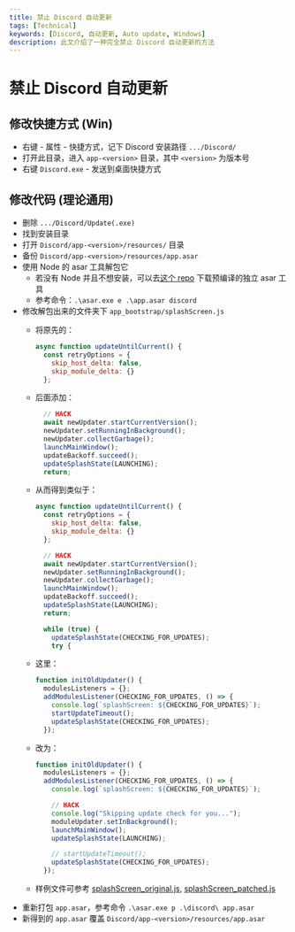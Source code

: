```yaml
---
title: 禁止 Discord 自动更新
tags: [Technical]
keywords: [Discord, 自动更新, Auto update, Windows]
description: 此文介绍了一种完全禁止 Discord 自动更新的方法
---
```


# 禁止 Discord 自动更新

## 修改快捷方式 (Win)

- 右键 - 属性 - 快捷方式，记下 Discord 安装路径 `.../Discord/`
- 打开此目录，进入 `app-<version>` 目录，其中 `<version>` 为版本号
- 右键 `Discord.exe` - 发送到桌面快捷方式

## 修改代码 (理论通用)

- 删除 `.../Discord/Update(.exe)`
- 找到安装目录
- 打开 `Discord/app-<version>/resources/` 目录
- 备份 `Discord/app-<version>/resources/app.asar`
- 使用 Node 的 asar 工具解包它
    - 若没有 Node 并且不想安装，可以去[这个 repo](https://github.com/async3619/asar-exec/releases) 下载预编译的独立 asar 工具
    - 参考命令：`.\asar.exe e .\app.asar discord`
- 修改解包出来的文件夹下 `app_bootstrap/splashScreen.js`
    - 将原先的：

        ```js
        async function updateUntilCurrent() {
          const retryOptions = {
            skip_host_delta: false,
            skip_module_delta: {}
          };
        ```

    - 后面添加：

        ```js
          // HACK
          await newUpdater.startCurrentVersion();
          newUpdater.setRunningInBackground();
          newUpdater.collectGarbage();
          launchMainWindow();
          updateBackoff.succeed();
          updateSplashState(LAUNCHING);
          return;
        ```

    - 从而得到类似于：

        ```js
        async function updateUntilCurrent() {
          const retryOptions = {
            skip_host_delta: false,
            skip_module_delta: {}
          };

          // HACK
          await newUpdater.startCurrentVersion();
          newUpdater.setRunningInBackground();
          newUpdater.collectGarbage();
          launchMainWindow();
          updateBackoff.succeed();
          updateSplashState(LAUNCHING);
          return;

          while (true) {
            updateSplashState(CHECKING_FOR_UPDATES);
            try {
        ```

    - 这里：

        ```js
        function initOldUpdater() {
          modulesListeners = {};
          addModulesListener(CHECKING_FOR_UPDATES, () => {
            console.log(`splashScreen: ${CHECKING_FOR_UPDATES}`);
            startUpdateTimeout();
            updateSplashState(CHECKING_FOR_UPDATES);
          });
        ```

    - 改为：

        ```js
        function initOldUpdater() {
          modulesListeners = {};
          addModulesListener(CHECKING_FOR_UPDATES, () => {
            console.log(`splashScreen: ${CHECKING_FOR_UPDATES}`);

            // HACK
            console.log("Skipping update check for you...");
            moduleUpdater.setInBackground();
            launchMainWindow();
            updateSplashState(LAUNCHING);

            // startUpdateTimeout();
            updateSplashState(CHECKING_FOR_UPDATES);
          });
        ```

    - 样例文件可参考 [splashScreen_original.js](@attachment/splashScreen_original.js), [splashScreen_patched.js](@attachment/splashScreen_patched.js)
- 重新打包 `app.asar`，参考命令 `.\asar.exe p .\discord\ app.asar`
- 新得到的 `app.asar` 覆盖 `Discord/app-<version>/resources/app.asar`
